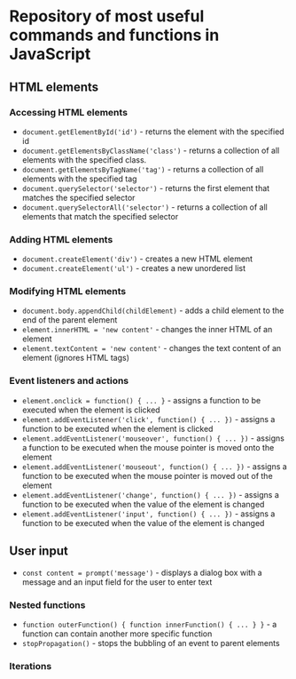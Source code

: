 # Repository of most useful commands and functions in JavaScript

## HTML elements

### Accessing HTML elements

- `document.getElementById('id')` - returns the element with the specified id
- `document.getElementsByClassName('class')` - returns a collection of all elements with the specified class.
- `document.getElementsByTagName('tag')` - returns a collection of all elements with the specified tag
- `document.querySelector('selector')` - returns the first element that matches the specified selector
- `document.querySelectorAll('selector')` - returns a collection of all elements that match the specified selector

### Adding HTML elements

- `document.createElement('div')` - creates a new HTML element
- `document.createElement('ul')` - creates a new unordered list

### Modifying HTML elements

- `document.body.appendChild(childElement)` - adds a child element to the end of the parent element
- `element.innerHTML = 'new content'` - changes the inner HTML of an element
- `element.textContent = 'new content'` - changes the text content of an element (ignores HTML tags)

### Event listeners and actions

- `element.onclick = function() { ... }` - assigns a function to be executed when the element is clicked
- `element.addEventListener('click', function() { ... })` - assigns a function to be executed when the element is clicked
- `element.addEventListener('mouseover', function() { ... })` - assigns a function to be executed when the mouse pointer is moved onto the element
- `element.addEventListener('mouseout', function() { ... })` - assigns a function to be executed when the mouse pointer is moved out of the element
- `element.addEventListener('change', function() { ... })` - assigns a function to be executed when the value of the element is changed
- `element.addEventListener('input', function() { ... })` - assigns a function to be executed when the value of the element is changed


## User input

- `const content = prompt('message')` - displays a dialog box with a message and an input field for the user to enter text

### Nested functions

- `function outerFunction() { function innerFunction() { ... } }` - a function can contain another more specific function
- `stopPropagation()` - stops the bubbling of an event to parent elements

### Iterations